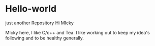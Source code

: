 # Hello-world
just  another Repository 
Hi MIcky

MIcky here, I like C/c++ and Tea. I like working out to keep my idea's following and to be healthy generally.
